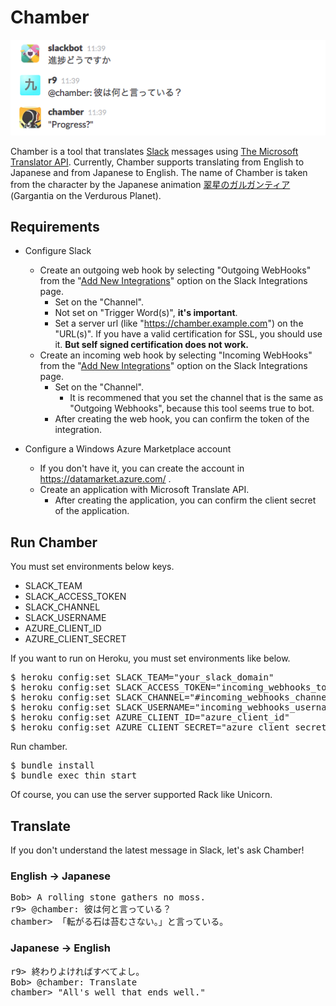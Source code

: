 Chamber
=======

![screenshot](screenshot.png)

Chamber is a tool that translates [Slack](https://slack.com/) messages using [The Microsoft Translator API](http://www.microsoft.com/en-us/translator/developers.aspx).
Currently, Chamber supports translating from English to Japanese and from Japanese to English.
The name of Chamber is taken from the character by the Japanese animation [翠星のガルガンティア](http://gargantia.jp/) (Gargantia on the Verdurous Planet).


## Requirements

- Configure Slack
  - Create an outgoing web hook by selecting "Outgoing WebHooks" from the "[Add New Integrations](https://my.slack.com/services/new)" option on the Slack Integrations page.
    - Set on the "Channel".
    - Not set on "Trigger Word(s)", **it's important**.
    - Set a server url (like "https://chamber.example.com") on the "URL(s)". If you have a valid certification for SSL, you should use it. **But self signed certification does not work.**
  - Create an incoming web hook by selecting "Incoming WebHooks" from the "[Add New Integrations](https://my.slack.com/services/new)" option on the Slack Integrations page.
    - Set on the "Channel".
      - It is recommened that you set the channel that is the same as "Outgoing Webhooks", because this tool seems true to bot.
    - After creating the web hook, you can confirm the token of the integration.

- Configure a Windows Azure Marketplace account
  - If you don't have it, you can create the account in https://datamarket.azure.com/ .
  - Create an application with Microsoft Translate API.
    - After creating the application, you can confirm the client secret of the application.

## Run Chamber

You must set environments below keys.

* SLACK_TEAM
* SLACK_ACCESS_TOKEN
* SLACK_CHANNEL
* SLACK_USERNAME
* AZURE_CLIENT_ID
* AZURE_CLIENT_SECRET

If you want to run on Heroku, you must set environments like below.

<pre>
$ heroku config:set SLACK_TEAM="your_slack_domain"
$ heroku config:set SLACK_ACCESS_TOKEN="incoming_webhooks_token"
$ heroku config:set SLACK_CHANNEL="#incoming_webhooks_channel"
$ heroku config:set SLACK_USERNAME="incoming_webhooks_username"
$ heroku config:set AZURE_CLIENT_ID="azure_client_id"
$ heroku config:set AZURE_CLIENT_SECRET="azure_client_secret"
</pre>

Run chamber.

<pre>
$ bundle install
$ bundle exec thin start
</pre>

Of course, you can use the server supported Rack like Unicorn.

## Translate

If you don't understand the latest message in Slack, let's ask Chamber!

### English -> Japanese

<pre>
Bob> A rolling stone gathers no moss.
r9> @chamber: 彼は何と言っている？
chamber> 「転がる石は苔むさない。」と言っている。
</pre>

### Japanese -> English

<pre>
r9> 終わりよければすべてよし。
Bob> @chamber: Translate
chamber> "All's well that ends well."
</pre>
